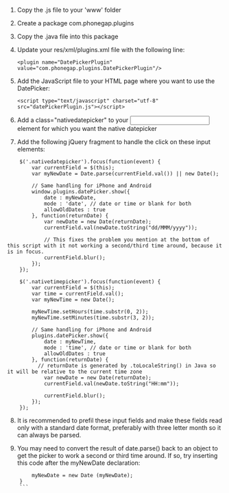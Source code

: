 1. Copy the .js file to your 'www' folder
2. Create a package com.phonegap.plugins
3. Copy the .java file into this package
4. Update your res/xml/plugins.xml file with the following line:

   `<plugin name="DatePickerPlugin" value="com.phonegap.plugins.DatePickerPlugin"/>`

5. Add the JavaScript file to your HTML page where you want to use the DatePicker:

   `<script type="text/javascript" charset="utf-8" src="datePickerPlugin.js"></script>`

6. Add a class="nativedatepicker" to your <input> element for which you want the native datepicker
7. Add the following jQuery fragment to handle the click on these input elements:

```
	$('.nativedatepicker').focus(function(event) {
		var currentField = $(this);
		var myNewDate = Date.parse(currentField.val()) || new Date();

		// Same handling for iPhone and Android
		window.plugins.datePicker.show({
			date : myNewDate,
			mode : 'date', // date or time or blank for both
			allowOldDates : true
		}, function(returnDate) {
			var newDate = new Date(returnDate);
			currentField.val(newDate.toString("dd/MMM/yyyy"));

			// This fixes the problem you mention at the bottom of this script with it not working a second/third time around, because it is in focus.
			currentField.blur();
		});
	});

	$('.nativetimepicker').focus(function(event) {
		var currentField = $(this);
		var time = currentField.val();
		var myNewTime = new Date();

		myNewTime.setHours(time.substr(0, 2));
		myNewTime.setMinutes(time.substr(3, 2));

		// Same handling for iPhone and Android
		plugins.datePicker.show({
			date : myNewTime,
			mode : 'time', // date or time or blank for both
			allowOldDates : true
		}, function(returnDate) {
		  // returnDate is generated by .toLocaleString() in Java so it will be relative to the current time zone
			var newDate = new Date(returnDate);
			currentField.val(newDate.toString("HH:mm"));

			currentField.blur();
		});
	});
```

8. It is recommended to prefil these input fields and make these fields read only with a standard date format, preferably with three letter month so it can always be parsed.

9. You may need to convert the result of date.parse() back to an object to get the picker to work a second or third time around. If so, try inserting this code after the myNewDate declaration:

``` 	if(typeof myNewDate === "number"){
		myNewDate = new Date (myNewDate);
	}
	```
